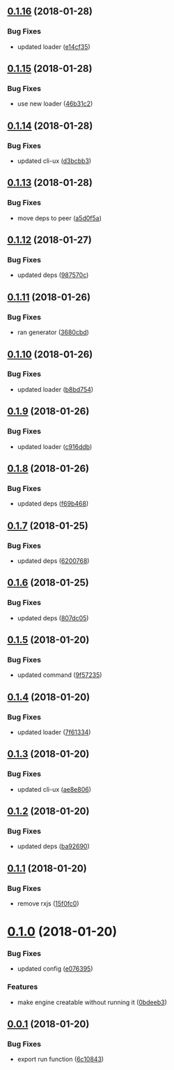 <a name="0.1.16"></a>
## [0.1.16](https://github.com/dxcli/engine/compare/46b31c2c040483948cd49a51f908469eb281d4dc...v0.1.16) (2018-01-28)


### Bug Fixes

* updated loader ([e14cf35](https://github.com/dxcli/engine/commit/e14cf35))

<a name="0.1.15"></a>
## [0.1.15](https://github.com/dxcli/engine/compare/d3bcbb34ce8eec8e1d4dd5cb41dac78f477126c1...v0.1.15) (2018-01-28)


### Bug Fixes

* use new loader ([46b31c2](https://github.com/dxcli/engine/commit/46b31c2))

<a name="0.1.14"></a>
## [0.1.14](https://github.com/dxcli/engine/compare/a5d0f5a4bd3afcdf082b17d0aa34a95165359f0b...v0.1.14) (2018-01-28)


### Bug Fixes

* updated cli-ux ([d3bcbb3](https://github.com/dxcli/engine/commit/d3bcbb3))

<a name="0.1.13"></a>
## [0.1.13](https://github.com/dxcli/engine/compare/987570c98afe8b6bc27546980eec04de0a66f239...v0.1.13) (2018-01-28)


### Bug Fixes

* move deps to peer ([a5d0f5a](https://github.com/dxcli/engine/commit/a5d0f5a))

<a name="0.1.12"></a>
## [0.1.12](https://github.com/dxcli/engine/compare/3680cbd937cbfbb15537fee91948bbc8d94837d1...v0.1.12) (2018-01-27)


### Bug Fixes

* updated deps ([987570c](https://github.com/dxcli/engine/commit/987570c))

<a name="0.1.11"></a>
## [0.1.11](https://github.com/dxcli/engine/compare/b8bd7546f1eab6131ef057672601edc1d3ed73aa...v0.1.11) (2018-01-26)


### Bug Fixes

* ran generator ([3680cbd](https://github.com/dxcli/engine/commit/3680cbd))

<a name="0.1.10"></a>
## [0.1.10](https://github.com/dxcli/engine/compare/c916ddb4e37939bbd12edae97acf976ecae6a979...v0.1.10) (2018-01-26)


### Bug Fixes

* updated loader ([b8bd754](https://github.com/dxcli/engine/commit/b8bd754))

<a name="0.1.9"></a>
## [0.1.9](https://github.com/dxcli/engine/compare/f69b468d56711915a369bd1d6b7440ed8021202d...v0.1.9) (2018-01-26)


### Bug Fixes

* updated loader ([c916ddb](https://github.com/dxcli/engine/commit/c916ddb))

<a name="0.1.8"></a>
## [0.1.8](https://github.com/dxcli/engine/compare/6200768973e7d789484278ce023b24b929d55ddd...v0.1.8) (2018-01-26)


### Bug Fixes

* updated deps ([f69b468](https://github.com/dxcli/engine/commit/f69b468))

<a name="0.1.7"></a>
## [0.1.7](https://github.com/dxcli/engine/compare/807dc0577d42ecd38316f11d9577e35a388e5de1...v0.1.7) (2018-01-25)


### Bug Fixes

* updated deps ([6200768](https://github.com/dxcli/engine/commit/6200768))

<a name="0.1.6"></a>
## [0.1.6](https://github.com/dxcli/engine/compare/9f57235cc8c26b083a8216e61d58cb3d8455c826...v0.1.6) (2018-01-25)


### Bug Fixes

* updated deps ([807dc05](https://github.com/dxcli/engine/commit/807dc05))

<a name="0.1.5"></a>
## [0.1.5](https://github.com/dxcli/engine/compare/7f613343c938ce1fc15ec17a673f377f050eb79d...v0.1.5) (2018-01-20)


### Bug Fixes

* updated command ([9f57235](https://github.com/dxcli/engine/commit/9f57235))

<a name="0.1.4"></a>
## [0.1.4](https://github.com/dxcli/engine/compare/ae8e8064f4a821fc66ed6df8b9a9327f0751a43a...v0.1.4) (2018-01-20)


### Bug Fixes

* updated loader ([7f61334](https://github.com/dxcli/engine/commit/7f61334))

<a name="0.1.3"></a>
## [0.1.3](https://github.com/dxcli/engine/compare/ba926909c98b81c3b41d53e75383a3b1072a4358...v0.1.3) (2018-01-20)


### Bug Fixes

* updated cli-ux ([ae8e806](https://github.com/dxcli/engine/commit/ae8e806))

<a name="0.1.2"></a>
## [0.1.2](https://github.com/dxcli/engine/compare/15f0fc03d6423bdaae90136e071ad22a93e14b63...v0.1.2) (2018-01-20)


### Bug Fixes

* updated deps ([ba92690](https://github.com/dxcli/engine/commit/ba92690))

<a name="0.1.1"></a>
## [0.1.1](https://github.com/dxcli/engine/compare/437a9ebaadc646c40e20e5b22f1cb5f108c7d5fc...v0.1.1) (2018-01-20)


### Bug Fixes

* remove rxjs ([15f0fc0](https://github.com/dxcli/engine/commit/15f0fc0))

<a name="0.1.0"></a>
# [0.1.0](https://github.com/dxcli/engine/compare/6c10843882a16e876c4221d6220bfb398ac19874...v0.1.0) (2018-01-20)


### Bug Fixes

* updated config ([e076395](https://github.com/dxcli/engine/commit/e076395))


### Features

* make engine creatable without running it ([0bdeeb3](https://github.com/dxcli/engine/commit/0bdeeb3))

<a name="0.0.1"></a>
## [0.0.1](https://github.com/dxcli/engine/compare/v0.0.0...v0.0.1) (2018-01-20)


### Bug Fixes

* export run function ([6c10843](https://github.com/dxcli/engine/commit/6c10843))
